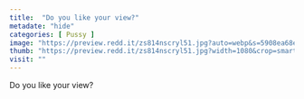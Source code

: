 ```yaml
---
title:  "Do you like your view?"
metadate: "hide"
categories: [ Pussy ]
image: "https://preview.redd.it/zs814nscryl51.jpg?auto=webp&s=5908ea68e22d9442ac07e3d9a6c7e52dd7c4b20f"
thumb: "https://preview.redd.it/zs814nscryl51.jpg?width=1080&crop=smart&auto=webp&s=da1fcefc8afffa21e678bde3d826b40f09b045a8"
visit: ""
---
```

Do you like your view?
